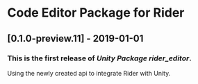 # Code Editor Package for Rider

## [0.1.0-preview.11] - 2019-01-01

### This is the first release of *Unity Package rider_editor*.

Using the newly created api to integrate Rider with Unity.
